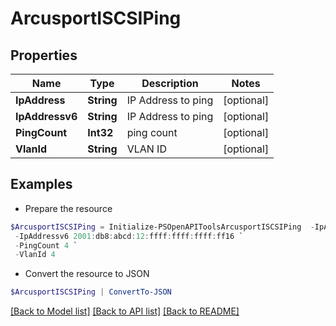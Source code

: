 # ArcusportISCSIPing
## Properties

Name | Type | Description | Notes
------------ | ------------- | ------------- | -------------
**IpAddress** | **String** | IP Address to ping | [optional] 
**IpAddressv6** | **String** | IP Address to ping | [optional] 
**PingCount** | **Int32** | ping count | [optional] 
**VlanId** | **String** | VLAN ID | [optional] 

## Examples

- Prepare the resource
```powershell
$ArcusportISCSIPing = Initialize-PSOpenAPIToolsArcusportISCSIPing  -IpAddress 192.168.193.32 `
 -IpAddressv6 2001:db8:abcd:12:ffff:ffff:ffff:ff16 `
 -PingCount 4 `
 -VlanId 4
```

- Convert the resource to JSON
```powershell
$ArcusportISCSIPing | ConvertTo-JSON
```

[[Back to Model list]](../README.md#documentation-for-models) [[Back to API list]](../README.md#documentation-for-api-endpoints) [[Back to README]](../README.md)


